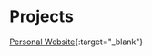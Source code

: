 # Projects

[Personal Website](https://alexanderfache6.github.io/pages/index.html){:target="_blank"}
